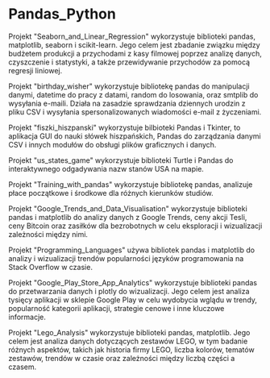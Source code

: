 # Pandas_Python


Projekt "Seaborn_and_Linear_Regression" wykorzystuje biblioteki pandas, matplotlib, seaborn i scikit-learn. Jego celem jest zbadanie związku między budżetem produkcji a przychodami z kasy filmowej poprzez analizę danych, czyszczenie i statystyki, a także przewidywanie przychodów za pomocą regresji liniowej.


Projekt "birthday_wisher" wykorzystuje bibliotekę pandas do manipulacji danymi, datetime do pracy z datami, random do losowania, oraz smtplib do wysyłania e-maili. Działa na zasadzie sprawdzania dziennych urodzin z pliku CSV i wysyłania spersonalizowanych wiadomości e-mail z życzeniami.


Projekt "fiszki_hiszpanski" wykorzystuje bilbioteki Pandas i Tkinter, to aplikacja GUI do nauki słówek hiszpańskich, Pandas do zarządzania danymi CSV i innych modułów do obsługi plików graficznych i danych.


Projekt "us_states_game" wykorzystuje biblioteki Turtle i Pandas do interaktywnego odgadywania nazw stanów USA na mapie.


Projekt "Training_with_pandas" wykorzystuje bibliotekę pandas, analizuje płace początkowe i środkowe dla różnych kierunków studiów.


Projekt "Google_Trends_and_Data_Visualisation" wykorzystuje biblioteki pandas i matplotlib do analizy danych z Google Trends, ceny akcji Tesli, ceny Bitcoin oraz zasiłków dla bezrobotnych w celu eksploracji i wizualizacji zależności między nimi.


Projekt "Programming_Languages" używa bibliotek pandas i matplotlib do analizy i wizualizacji trendów popularności języków programowania na Stack Overflow w czasie.


Projekt "Google_Play_Store_App_Analytics" wykorzystuje biblioteki pandas do przetwarzania danych i plotly do wizualizacji. Jego celem jest analiza tysięcy aplikacji w sklepie Google Play w celu wydobycia wglądu w trendy, popularność kategorii aplikacji, strategie cenowe i inne kluczowe informacje.


Projekt "Lego_Analysis" wykorzystuje biblioteki pandas, matplotlib. Jego celem jest analiza danych dotyczących zestawów LEGO, w tym badanie różnych aspektów, takich jak historia firmy LEGO, liczba kolorów, tematów zestawów, trendów w czasie oraz zależności między liczbą części a czasem.
